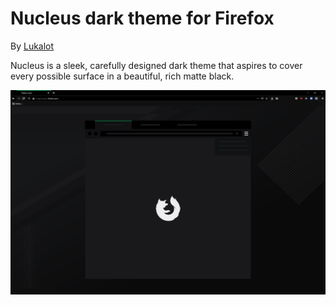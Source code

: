 # Nucleus dark theme for Firefox 
By [Lukalot](https://github.com/Lukalot)

Nucleus is a sleek, carefully designed dark theme that aspires to cover every possible surface in a beautiful, rich matte black.

![Preview image](/images/preview.png)
